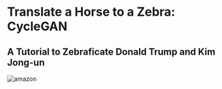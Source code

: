 # Translate a Horse to a Zebra: CycleGAN
## A Tutorial to Zebraficate Donald Trump and Kim Jong-un
![amazon](https://user-images.githubusercontent.com/44115595/72654116-a4500d80-3953-11ea-8759-b05636dce66a.jpg)

